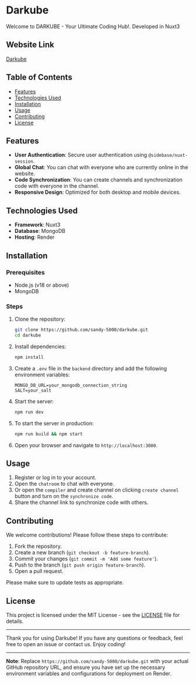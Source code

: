 # Darkube

Welcome to DARKUBE - Your Ultimate Coding Hub!. Developed in Nuxt3

## Website Link

[Darkube](https://darkube.onrender.com/)

## Table of Contents

- [Features](#features)
- [Technologies Used](#technologies-used)
- [Installation](#installation)
- [Usage](#usage)
- [Contributing](#contributing)
- [License](#license)

## Features

- **User Authentication**: Secure user authentication using `@sidebase/nuxt-session`.
- **Global Chat**: You can chat with everyone who are currently online in the website.
- **Code Synchronization**: You can create channels and synchronization code with everyone in the channel.
- **Responsive Design**: Optimized for both desktop and mobile devices.

## Technologies Used

- **Framework**: Nuxt3
- **Database**: MongoDB
- **Hosting**: Render

## Installation

### Prerequisites

- Node.js (v18 or above)
- MongoDB

### Steps

1. Clone the repository:

    ```sh
    git clone https://github.com/sandy-5000/darkube.git
    cd darkube
    ```

2. Install dependencies:

    ```sh
    npm install
    ```

3. Create a `.env` file in the `backend` directory and add the following environment variables:

    ```env
    MONGO_DB_URL=your_mongodb_connection_string
    SALT=your_salt
    ```

4. Start the server:

    ```sh
    npm run dev
    ```

5. To start the server in production:

    ```sh
    npm run build && npm start
    ```

6. Open your browser and navigate to `http://localhost:3000`.

## Usage

1. Register or log in to your account.
2. Open the `chatroom` to chat with everyone.
3. Or open the `compiler` and create channel on clicking `create channel` button and turn on the `synchronize code`.
4. Share the channel link to synchronize code with others.

## Contributing

We welcome contributions! Please follow these steps to contribute:

1. Fork the repository.
2. Create a new branch (`git checkout -b feature-branch`).
3. Commit your changes (`git commit -m 'Add some feature'`).
4. Push to the branch (`git push origin feature-branch`).
5. Open a pull request.

Please make sure to update tests as appropriate.

## License

This project is licensed under the MIT License - see the [LICENSE](LICENSE) file for details.

---

Thank you for using Darkube! If you have any questions or feedback, feel free to open an issue or contact us. Enjoy coding!

---

**Note**: Replace `https://github.com/sandy-5000/darkube.git` with your actual GitHub repository URL, and ensure you have set up the necessary environment variables and configurations for deployment on Render.

